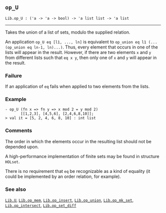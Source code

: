 ## `op_U`

``` hol4
Lib.op_U : ('a -> 'a -> bool) -> 'a list list -> 'a list
```

------------------------------------------------------------------------

Takes the union of a list of sets, modulo the supplied relation.

An application `op_U eq [l1, ..., ln]` is equivalent to
`op_union eq l1 (... (op_union eq ln-1, ln)...)`. Thus, every element
that occurs in one of the lists will appear in the result. However, if
there are two elements `x` and `y` from different lists such that
`eq x y`, then only one of `x` and `y` will appear in the result.

### Failure

If an application of `eq` fails when applied to two elements from the
lists.

### Example

``` hol4
- op_U (fn x => fn y => x mod 2 = y mod 2)
       [[1,2,3], [4,5,6], [2,4,6,8,10]];
> val it = [5, 2, 4, 6, 8, 10] : int list
```

### Comments

The order in which the elements occur in the resulting list should not
be depended upon.

A high-performance implementation of finite sets may be found in
structure `HOLset`.

There is no requirement that `eq` be recognizable as a kind of equality
(it could be implemented by an order relation, for example).

### See also

[`Lib.U`](#Lib.U), [`Lib.op_mem`](#Lib.op_mem),
[`Lib.op_insert`](#Lib.op_insert), [`Lib.op_union`](#Lib.op_union),
[`Lib.op_mk_set`](#Lib.op_mk_set),
[`Lib.op_intersect`](#Lib.op_intersect),
[`Lib.op_set_diff`](#Lib.op_set_diff)
